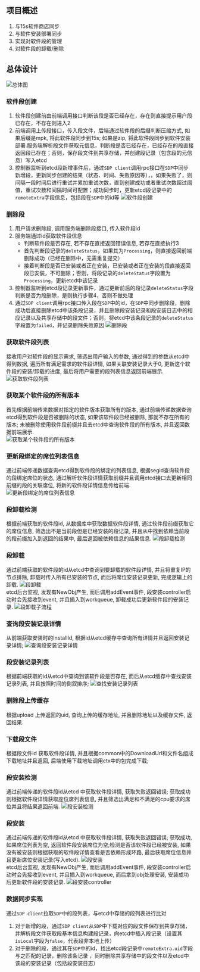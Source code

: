 ## 项目概述
1. 与15s软件商店同步
2. 与软件安装部署同步
3. 实现对软件段的管理
4. 对软件段的卸载/删除
## 总体设计
![总体图](../%E7%AC%AC%E4%B8%89%E5%91%A8%E5%B7%A5%E4%BD%9C/%E8%AE%BE%E8%AE%A1%E6%80%BB%E4%BD%93.png)
### 软件段创建
1. 软件段创建前由前端调用接口判断该段是否已经存在，存在则直接提示用户段已存在，不存在则进入2
2. 前端调用上传段接口，传入段文件，后端通过软件段的后缀判断压缩方式, 如果后缀是mpk, 将此软件段同步到15s; 如果是zip, 将此软件段同步到软件安装部署.服务端解析段文件获取元信息，判断段是否已经存在，已经存在的段直接返回段已存在；否则，保存段文件到共享存储，并创建段记录（包含段的元信息）写入etcd
3. 控制器监听到etcd段新增事件后，通过`SDP client`调用rpc接口在`SDP`中同步新增段，更新同步创建的结果（状态、时间、失败原因等），，如果失败了，则间隔一段时间后进行重试并累加重试次数，直到创建成功或者重试次数超过阈值，重试次数和间隔时间可配置；成功同步时，更新etcd段记录中的`remoteExtra`字段信息，包括段在`SDP`中的id等
![软件段创建](../%E7%AC%AC%E4%B8%89%E5%91%A8%E5%B7%A5%E4%BD%9C/%E8%BD%AF%E4%BB%B6%E6%AE%B5%E5%88%9B%E5%BB%BA.png)
### 删除段
1. 用户请求删除段, 调用服务端删除段接口, 传入软件段id
2. 服务端通过id获取软件段信息
    - 判断软件段是否存在, 若不存在直接返回错误信息, 若存在直接执行3
    - 首先判断段记录的`deleteStatus`，如果其为`Processing`，则直接返回前端删除成功（已经在删除中，无需重复提交）
    - 接着判断段是否已安装或者正在安装，已安装或者正在安装的段直接返回段已安装，不可删除；否则，将段记录的`deleteStatus`字段置为`Processing`，更新etcd中该记录
3. 控制器监听到etcd段记录更新事件，通过更新前后的段记录`deleteStatus`字段判断是否为段删除，是则执行步骤4，否则不做处理
4. 通过`SDP client`调用rpc接口传入段在`SDP`中的id，在`SDP`中同步删除段，删除成功后直接删除etcd中该条段记录，并且删除段安装记录和段安装日志中的相应记录以及共享存储中的段文件；否则，将etcd中该条段记录的`deleteStatus`字段置为`failed`，并记录删除失败原因
![删除段](../%E7%AC%AC%E4%B8%89%E5%91%A8%E5%B7%A5%E4%BD%9C/%E5%88%A0%E9%99%A4%E6%AE%B5.png)
### 获取软件段列表
接收用户对软件段的显示需求, 筛选出用户输入的参数, 通过得到的参数从etcd中得到数据, 遍历所有满足需求的软件段详情, 如果关联安装记录大于0, 更新这个软件段的安装/卸载的进度, 最后将用户需要的段列表信息返回前端展示.
![获取软件段列表](../%E7%AC%AC%E4%B8%89%E5%91%A8%E5%B7%A5%E4%BD%9C/%E8%8E%B7%E5%8F%96%E8%BD%AF%E4%BB%B6%E6%AE%B5%E5%88%97%E8%A1%A8.png)
### 获取某个软件段的所有版本
首先根据前端传来数据对指定的软件版本获取所有的版本, 通过前端传递数据查询etcd得到软件段是否被删除的状态, 如果该软件段已经被删除, 那就不存在所有的版本; 未被删除使用软件段前缀并且去etcd中查询软件段的所有版本, 并且返回数据前端展示.  
![获取某个软件段的所有版本](../%E7%AC%AC%E4%B8%89%E5%91%A8%E5%B7%A5%E4%BD%9C/%E8%8E%B7%E5%8F%96%E6%9F%90%E4%B8%AA%E8%BD%AF%E4%BB%B6%E6%AE%B5%E7%9A%84%E6%89%80%E6%9C%89%E7%89%88%E6%9C%AC.png)
### 更新段绑定的席位列表信息
通过前端传递数据查询etcd得到软件段的绑定的列表信息, 根据segid查询软件段的段绑定席位的状态, 通过解析软件段详情获取前缀并且调用etcd接口去更新相同前缀的段的关联席位, 将新的软件段详情信息传给前端.
![更新段绑定的席位列表信息](../%E7%AC%AC%E4%B8%89%E5%91%A8%E5%B7%A5%E4%BD%9C/%E6%9B%B4%E6%96%B0%E6%AE%B5%E7%BB%91%E5%AE%9A%E7%9A%84%E5%B8%AD%E4%BD%8D%E5%88%97%E8%A1%A8%E4%BF%A1%E6%81%AF.png)
### 段卸载检测
根据前端获取的软件段id, 从数据库中获取数据软件段详情, 通过软件段前缀获取它的席位信息, 筛选出不是当前段但是已经安装的段记录, 并且从中找到依赖当前段的段前缀加入到返回的结果中, 最后返回被依赖信息的结果信息.
![段卸载检测](../%E7%AC%AC%E4%B8%89%E5%91%A8%E5%B7%A5%E4%BD%9C/%E6%AE%B5%E5%AE%89%E8%A3%85%E6%A3%80%E6%B5%8B.png)
### 段卸载
通过前端获取的软件段的id从etcd中查询到要卸载的软件段详情, 并且将重复IP的节点排除, 卸载时传入所有已安装的节点, 而后将席位安装记录更新, 完成逻辑上的卸载.
![段卸载](../%E7%AC%AC%E4%B8%89%E5%91%A8%E5%B7%A5%E4%BD%9C/%E6%AE%B5%E5%8D%B8%E8%BD%BD1.png)  
etcd后台监视, 发现有NewObj产生, 而后调用addEvent事件, 段安装controller启动时会先接收到event, 并且插入到workqueue, 卸载成功后更新软件段的安装记录.
![段卸载子流程](../%E7%AC%AC%E4%B8%89%E5%91%A8%E5%B7%A5%E4%BD%9C/%E6%AE%B5%E5%8D%B8%E8%BD%BD.png)
### 查询段安装记录详情
从前端获取安装时的InstallId, 根据id从etcd缓存中查询所有详情并且返回安装记录详情;
![查询段安装记录详情](../%E7%AC%AC%E4%B8%89%E5%91%A8%E5%B7%A5%E4%BD%9C/%E6%9F%A5%E8%AF%A2%E6%AE%B5%E5%AE%89%E8%A3%85%E8%AE%B0%E5%BD%95%E8%AF%A6%E6%83%85.png)
### 段安装记录列表
根据前端获取的id从etcd中查询到该软件段是否存在, 而后从etcd缓存中查找安装记录列表, 并且按照时间的倒叙排序;
![查找安装记录列表](../%E7%AC%AC%E4%B8%89%E5%91%A8%E5%B7%A5%E4%BD%9C/%E6%AE%B5%E5%AE%89%E8%A3%85%E8%AE%B0%E5%BD%95%E5%88%97%E8%A1%A8.png)

### 删除段上传缓存
根据upload 上传返回的uid, 查询上传的缓存地址, 并且删除地址以及缓存文件, 返回结果.
### 下载段文件
根据段文件id 获取软件段详情, 并且根据common中的DownloadUrl和文件名组成下载地址并且返回, 后端使用下载地址调用ctx中的包完成下载;
### 段安装检测
通过前端传递的软件段id从etcd 中获取软件段详情, 获取失败返回错误; 获取成功则根据软件段详情获取座位席列表信息, 并且筛选出满足和不满足的cpu要求的席位并且将结果返回前端.
![段安装检测](../%E7%AC%AC%E4%B8%89%E5%91%A8%E5%B7%A5%E4%BD%9C/%E6%AE%B5%E5%AE%89%E8%A3%85%E6%A3%80%E6%B5%8B.png)
### 段安装
通过前端传递的软件段id从etcd 中获取软件段详情, 获取失败返回错误; 获取成功, 如果席位列表为空, 返回软件段安装席位为空;检测是否该软件段已经被安装, 如果没有被安装则根据获取的软件段详情查看是否依赖形成环路, 最后获取席位信息并且更新席位安装记录(写入etcd).
![段安装](../%E7%AC%AC%E4%B8%89%E5%91%A8%E5%B7%A5%E4%BD%9C/%E6%AE%B5%E5%AE%89%E8%A3%85.png)  
etcd后台监视, 发现有NewObj产生, 而后调用addEvent事件, 段安装controller启动时会先接收到event, 并且插入到workqueue, 而后拿到obj处理安装, 安装成功后更新软件段的安装记录.
![段安装controller](../%E7%AC%AC%E4%B8%89%E5%91%A8%E5%B7%A5%E4%BD%9C/%E6%AE%B5%E5%AE%89%E8%A3%851.png)
### 数据同步实现
通过`SDP client`拉取`SDP`中的段列表，与etcd中存储的段列表进行比对
1. 对于新增的段，通过`SDP client`从`SDP`中下载对应的段文件保存到共享存储，并解析段文件获取段基本信息构建段记录，向etcd中插入段记录（设置其`isLocal`字段为`false`，代表段非本地上传）
2. 对于删除的段，通过其在`SDP`中的id，找出etcd段记录中`remoteExtra.uid`字段与之匹配的记录，删除该条记录 ，同时删除共享存储中的段文件以及etcd中该段的安装记录（包括段安装日志）